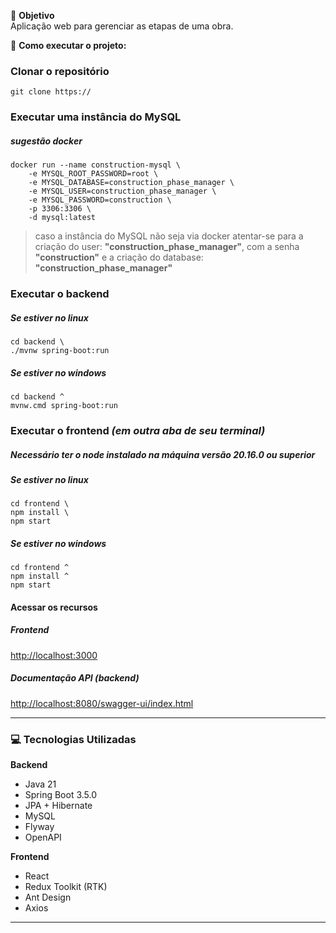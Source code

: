 🎯 **Objetivo**  
Aplicação web para gerenciar as etapas de uma obra.

🚀 **Como executar o projeto:**

### Clonar o repositório
`git clone https://`

### Executar uma instância do MySQL
##### sugestão docker
```shell
docker run --name construction-mysql \                                            
    -e MYSQL_ROOT_PASSWORD=root \
    -e MYSQL_DATABASE=construction_phase_manager \
    -e MYSQL_USER=construction_phase_manager \
    -e MYSQL_PASSWORD=construction \
    -p 3306:3306 \
    -d mysql:latest
```
> caso a instância do MySQL não seja via docker atentar-se para a criação do user: **"construction_phase_manager"**,
> com a senha **"construction"** e a criação do database: **"construction_phase_manager"**

### Executar o backend
##### Se estiver no linux
```shell
cd backend \
./mvnw spring-boot:run 
```
##### Se estiver no windows
```shell
cd backend ^
mvnw.cmd spring-boot:run
```

### Executar o frontend _(em outra aba de seu terminal)_
##### Necessário ter o node instalado na máquina versão 20.16.0 ou superior
##### Se estiver no linux
```shell
cd frontend \
npm install \
npm start 
```
##### Se estiver no windows
```shell
cd frontend ^
npm install ^
npm start
```
#### Acessar os recursos

##### Frontend
[http://localhost:3000](http://localhost:3000)

##### Documentação API (backend)
[http://localhost:8080/swagger-ui/index.html](http://localhost:8080/swagger-ui/index.html)

---

### 💻 **Tecnologias Utilizadas**

**Backend**
- Java 21
- Spring Boot 3.5.0
- JPA + Hibernate
- MySQL
- Flyway
- OpenAPI

**Frontend**
- React
- Redux Toolkit (RTK)
- Ant Design
- Axios

--- 



